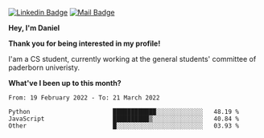 [![Linkedin Badge](https://img.shields.io/badge/-LinkedIn-0e76a8?style=flat-square&logo=Linkedin&logoColor=white)](https://www.linkedin.com/in/daniel-negi-592ba3223/)
[![Mail Badge](https://img.shields.io/badge/Gmail-D14836?style=flat-square&logo=gmail&logoColor=white)](mailto:daniel.ravi.negi@googlemail.com)

**Hey, I'm Daniel**

**Thank you for being interested in my profile!**

I'am a CS student, currently working at the general students' committee of paderborn univeristy.

**What've I been up to this month?** 

<!--START_SECTION:waka-->

```text
From: 19 February 2022 - To: 21 March 2022

Python                       ████████████░░░░░░░░░░░░░   48.19 %
JavaScript                   ██████████▒░░░░░░░░░░░░░░   40.84 %
Other                        █░░░░░░░░░░░░░░░░░░░░░░░░   03.93 %
```

<!--END_SECTION:waka-->
